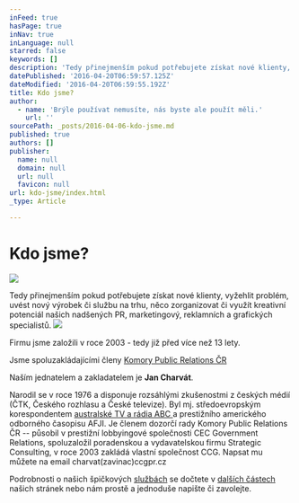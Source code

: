 ```yaml
---
inFeed: true
hasPage: true
inNav: true
inLanguage: null
starred: false
keywords: []
description: 'Tedy přinejmenším pokud potřebujete získat nové klienty, vyžehlit problém, uvést nový výrobek či službu na trhu, něco zorganizovat či využít kreativní potenciál našich nadšených PR, marketingový, reklamních a grafických specialistů. '
datePublished: '2016-04-20T06:59:57.125Z'
dateModified: '2016-04-20T06:59:55.192Z'
title: Kdo jsme?
author:
  - name: 'Brýle používat nemusíte, nás byste ale použít měli.'
    url: ''
sourcePath: _posts/2016-04-06-kdo-jsme.md
published: true
authors: []
publisher:
  name: null
  domain: null
  url: null
  favicon: null
url: kdo-jsme/index.html
_type: Article

---
```

# Kdo jsme?
![](https://s3-us-west-2.amazonaws.com/the-grid-img/p/261438afc0b214a465aeee41b6b4488c4a5ee5a1.jpg)

Tedy přinejmenším pokud potřebujete získat nové klienty, vyžehlit problém, uvést nový výrobek či službu na trhu, něco zorganizovat či využít kreativní potenciál našich nadšených PR, marketingový, reklamních a grafických specialistů.
![](https://the-grid-user-content.s3-us-west-2.amazonaws.com/2f989f49-bf6a-4569-9a2b-c24f3d4412ae.jpg)

Firmu jsme založili v roce 2003 - tedy již před více než 13 lety. 

Jsme spoluzakládajícími členy [Komory Public Relations ČR][0]

Naším jednatelem a zakladatelem je **Jan Charvát**.

Narodil se v roce 1976 a disponuje rozsáhlými zkušenostmi z českých médií (ČTK, Českého rozhlasu a České televize). Byl mj. středoevropským korespondentem [australské TV a rádia ABC ][1]a prestižního amerického odborného časopisu AFJI. Je členem dozorčí rady Komory Public Relations ČR -- působil v prestižní lobbyingové společnosti CEC Government Relations, spoluzaložil poradenskou a vydavatelskou firmu Strategic Consulting, v roce 2003 zakládá vlastní společnost CCG. Napsat mu můžete na email charvat(zavinac)ccgpr.cz 

Podrobnosti o našich špičkových [službách][2] se dočtete v [dalších částech][3] našich stránek nebo nám prostě a jednoduše napište či zavolejte. 

[0]: http://www.komorapr.cz/
[1]: http://www.abc.net.au/
[2]: http://www.ccgpr.cz/co-umime-a-jak/
[3]: http://www.ccgpr.cz/case-studies/